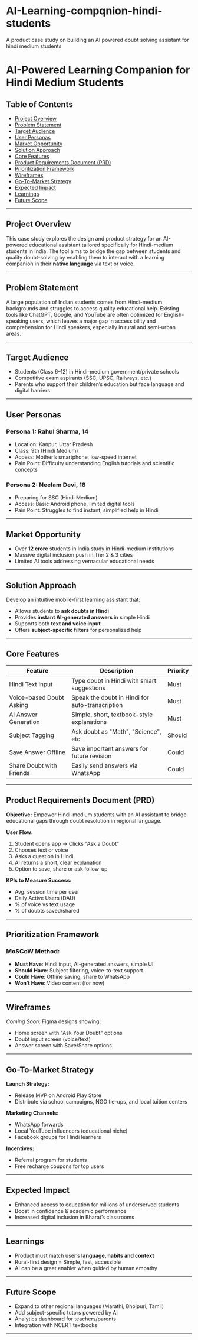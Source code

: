 # AI-Learning-compqnion-hindi-students
A product case study on building an AI powered doubt solving assistant for hindi medium students
# AI-Powered Learning Companion for Hindi Medium Students

## Table of Contents
- [Project Overview](#project-overview)
- [Problem Statement](#problem-statement)
- [Target Audience](#target-audience)
- [User Personas](#user-personas)
- [Market Opportunity](#market-opportunity)
- [Solution Approach](#solution-approach)
- [Core Features](#core-features)
- [Product Requirements Document (PRD)](#product-requirements-document-prd)
- [Prioritization Framework](#prioritization-framework)
- [Wireframes](#wireframes)
- [Go-To-Market Strategy](#go-to-market-strategy)
- [Expected Impact](#expected-impact)
- [Learnings](#learnings)
- [Future Scope](#future-scope)

---

## Project Overview
This case study explores the design and product strategy for an AI-powered educational assistant tailored specifically for Hindi-medium students in India. The tool aims to bridge the gap between students and quality doubt-solving by enabling them to interact with a learning companion in their **native language** via text or voice.

---

## Problem Statement
A large population of Indian students comes from Hindi-medium backgrounds and struggles to access quality educational help. Existing tools like ChatGPT, Google, and YouTube are often optimized for English-speaking users, which leaves a major gap in accessibility and comprehension for Hindi speakers, especially in rural and semi-urban areas.

---

## Target Audience
- Students (Class 6–12) in Hindi-medium government/private schools
- Competitive exam aspirants (SSC, UPSC, Railways, etc.)
- Parents who support their children’s education but face language and digital barriers

---

## User Personas

### Persona 1: Rahul Sharma, 14
- Location: Kanpur, Uttar Pradesh
- Class: 9th (Hindi Medium)
- Access: Mother’s smartphone, low-speed internet
- Pain Point: Difficulty understanding English tutorials and scientific concepts

### Persona 2: Neelam Devi, 18
- Preparing for SSC (Hindi Medium)
- Access: Basic Android phone, limited digital tools
- Pain Point: Struggles to find instant, simplified help in Hindi

---

## Market Opportunity
- Over **12 crore** students in India study in Hindi-medium institutions
- Massive digital inclusion push in Tier 2 & 3 cities
- Limited AI tools addressing vernacular educational needs

---

## Solution Approach
Develop an intuitive mobile-first learning assistant that:
- Allows students to **ask doubts in Hindi**
- Provides **instant AI-generated answers** in simple Hindi
- Supports both **text and voice input**
- Offers **subject-specific filters** for personalized help

---

## Core Features

| Feature | Description | Priority |
|----------------------------|--------------------------------------------------|----------|
| Hindi Text Input | Type doubt in Hindi with smart suggestions | Must |
| Voice-based Doubt Asking | Speak the doubt in Hindi for auto-transcription | Must |
| AI Answer Generation | Simple, short, textbook-style explanations | Must |
| Subject Tagging | Ask doubt as "Math", "Science", etc. | Should |
| Save Answer Offline | Save important answers for future revision | Could |
| Share Doubt with Friends | Easily send answers via WhatsApp | Could |

---

## Product Requirements Document (PRD)

**Objective:**
Empower Hindi-medium students with an AI assistant to bridge educational gaps through doubt resolution in regional language.

**User Flow:**
1. Student opens app → Clicks "Ask a Doubt"
2. Chooses text or voice
3. Asks a question in Hindi
4. AI returns a short, clear explanation
5. Option to save, share or ask follow-up

**KPIs to Measure Success:**
- Avg. session time per user
- Daily Active Users (DAU)
- % of voice vs text usage
- % of doubts saved/shared

---

## Prioritization Framework

### MoSCoW Method:

- **Must Have**: Hindi input, AI-generated answers, simple UI
- **Should Have**: Subject filtering, voice-to-text support
- **Could Have**: Offline saving, share to WhatsApp
- **Won’t Have**: Video content (for now)

---

## Wireframes
*Coming Soon:*
Figma designs showing:
- Home screen with "Ask Your Doubt" options
- Doubt input screen (voice/text)
- Answer screen with Save/Share options

---

## Go-To-Market Strategy

**Launch Strategy:**
- Release MVP on Android Play Store
- Distribute via school campaigns, NGO tie-ups, and local tuition centers

**Marketing Channels:**
- WhatsApp forwards
- Local YouTube influencers (educational niche)
- Facebook groups for Hindi learners

**Incentives:**
- Referral program for students
- Free recharge coupons for top users

---

## Expected Impact
- Enhanced access to education for millions of underserved students
- Boost in confidence & academic performance
- Increased digital inclusion in Bharat’s classrooms

---

## Learnings
- Product must match user’s **language, habits and context**
- Rural-first design = Simple, fast, accessible
- AI can be a great enabler when guided by human empathy

---

## Future Scope
- Expand to other regional languages (Marathi, Bhojpuri, Tamil)
- Add subject-specific tutors powered by AI
- Analytics dashboard for teachers/parents
- Integration with NCERT textbooks

---
